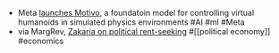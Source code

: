 - Meta [launches Motivo](https://metamotivo.metademolab.com/), a foundatoin model for controlling virtual humanoids in simulated physics environments #AI #ml #Meta
- via MargRev, [Zakaria on political rent-seeking](https://marginalrevolution.com/marginalrevolution/2024/12/zakaria-on-rent-seeking.html) #[[political economy]] #economics